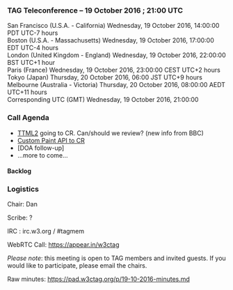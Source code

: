 ### TAG Teleconference – 19 October 2016 ; 21:00 UTC

San Francisco (U.S.A. - California)	Wednesday, 19 October 2016, 14:00:00	PDT	UTC-7 hours  
Boston (U.S.A. - Massachusetts)	Wednesday, 19 October 2016, 17:00:00	EDT	UTC-4 hours  
London (United Kingdom - England)	Wednesday, 19 October 2016, 22:00:00	BST	UTC+1 hour  
Paris (France)	Wednesday, 19 October 2016, 23:00:00	CEST	UTC+2 hours  
Tokyo (Japan)	Thursday, 20 October 2016, 06:00	JST	UTC+9 hours  
Melbourne (Australia - Victoria)	Thursday, 20 October 2016, 08:00:00	AEDT	UTC+11 hours  
Corresponding UTC (GMT)	Wednesday, 19 October 2016, 21:00:00	 

### Call Agenda

* [TTML2](https://w3c.github.io/ttml2/spec/ttml2.html) going to CR. Can/should we review? (new info from BBC)
* [Custom Paint API to CR](https://drafts.css-houdini.org/css-paint-api/)
* [DOA follow-up]
* ...more to come...

#### Backlog

### Logistics

Chair: Dan

Scribe: ?

IRC : irc.w3.org / #tagmem

WebRTC Call: https://appear.in/w3ctag

*Please note*: this meeting is open to TAG members and invited guests. If you would like to participate, please email the chairs.

Raw minutes: https://pad.w3ctag.org/p/19-10-2016-minutes.md
